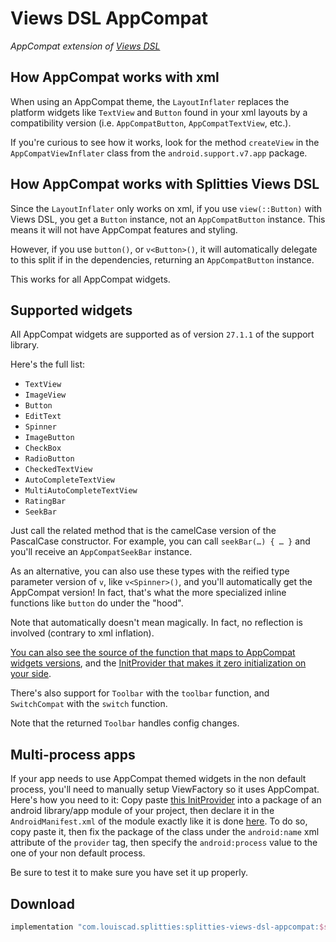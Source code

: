 # Views DSL AppCompat

*AppCompat extension of [Views DSL](../views-dsl)*

## How AppCompat works with xml

When using an AppCompat theme, the `LayoutInflater` replaces the platform
widgets like `TextView` and `Button` found in your xml layouts by a
compatibility version (i.e. `AppCompatButton`, `AppCompatTextView`, etc.).

If you're curious to see how it works, look for the method `createView` in the
`AppCompatViewInflater` class from the `android.support.v7.app` package.

## How AppCompat works with Splitties Views DSL

Since the `LayoutInflater` only works on xml, if you use `view(::Button)` with Views DSL,
you get a `Button` instance, not an `AppCompatButton` instance. This means it
will not have AppCompat features and styling.

However, if you use `button()`, or `v<Button>()`, it will automatically delegate to
this split if in the dependencies, returning an `AppCompatButton` instance.

This works for all AppCompat widgets.

## Supported widgets

All AppCompat widgets are supported as of version `27.1.1` of the support
library.

Here's the full list:
* `TextView`
* `ImageView`
* `Button`
* `EditText`
* `Spinner`
* `ImageButton`
* `CheckBox`
* `RadioButton`
* `CheckedTextView`
* `AutoCompleteTextView`
* `MultiAutoCompleteTextView`
* `RatingBar`
* `SeekBar`

Just call the related method that is the camelCase version of the PascalCase constructor.
For example, you can call `seekBar(…) { … }` and you'll receive an `AppCompatSeekBar` instance.

As an alternative, you can also use these types with the reified type parameter version of `v`,
like `v<Spinner>()`, and you'll automatically get the AppCompat version! In fact, that's what
the more specialized inline functions like `button` do under the "hood".

Note that automatically doesn't mean magically. In fact, no reflection is involved (contrary
to xml inflation).

[You can also see the source of the function that maps to AppCompat widgets versions](
src/main/kotlin/splitties/views/dsl/appcompat/experimental/AppCompatViewFactory.kt
), and the [InitProvider that makes it zero initialization on your side](
src/main/kotlin/splitties/views/dsl/appcompat/experimental/AppCompatViewInstantiatorInjectProvider.kt
).

There's also support for `Toolbar` with the `toolbar` function, and `SwitchCompat` with
the `switch` function.

Note that the returned `Toolbar` handles config changes.

## Multi-process apps

If your app needs to use AppCompat themed widgets in the non default process, you'll need to
manually setup ViewFactory so it uses AppCompat. Here's how you need to it: Copy paste
[this InitProvider](
src/main/kotlin/splitties/views/dsl/appcompat/experimental/AppCompatViewInstantiatorInjectProvider.kt
) into a package of an android library/app module of your project, then declare it in the
`AndroidManifest.xml` of the module exactly like it is done [here](
src/main/AndroidManifest.xml
). To do so, copy paste it, then fix the package of the class under the `android:name` xml attribute
of the `provider` tag, then specify the `android:process` value to the one of your non default
process.

Be sure to test it to make sure you have set it up properly.

## Download

```groovy
implementation "com.louiscad.splitties:splitties-views-dsl-appcompat:$splitties_version"
```
